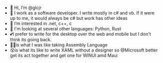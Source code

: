 - 👋 Hi, I’m @glcjr
- 👀 I work as a software developer. I write mostly in c# and vb. If it were up to me, it would always be c# but work has other ideas
- 👀 I’m interested in .net, c++, c 
- 👀 I'm looking at several other languages: Python, Rust
- 💕I prefer to write for the desktop over the web and mobile but I don't think its going back.
- 😵‍💫is what I was like taking Assembly Language
- 😵is what its like to write XAML without a designer so @Microsoft better get its act together and get one for WINUI amd Maui

<!---
glcjr/glcjr is a ✨ special ✨ repository because its `README.md` (this file) appears on your GitHub profile.
You can click the Preview link to take a look at your changes.
--->
